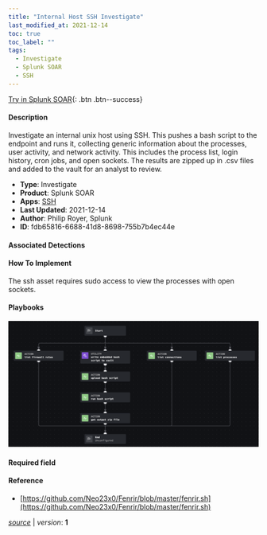 ```yaml
---
title: "Internal Host SSH Investigate"
last_modified_at: 2021-12-14
toc: true
toc_label: ""
tags:
  - Investigate
  - Splunk SOAR
  - SSH
---
```


[Try in Splunk SOAR](https://www.splunk.com/en_us/software/splunk-security-orchestration-and-automation.html){: .btn .btn--success}

#### Description

Investigate an internal unix host using SSH. This pushes a bash script to the endpoint and runs it, collecting generic information about the processes, user activity, and network activity. This includes the process list, login history, cron jobs, and open sockets. The results are zipped up in .csv files and added to the vault for an analyst to review.

- **Type**: Investigate
- **Product**: Splunk SOAR
- **Apps**: [SSH](https://splunkbase.splunk.com/apps/#/search/SSH/product/soar)
- **Last Updated**: 2021-12-14
- **Author**: Philip Royer, Splunk
- **ID**: fdb65816-6688-41d8-8698-755b7b4ec44e

#### Associated Detections


#### How To Implement
The ssh asset requires sudo access to view the processes with open sockets.

#### Playbooks
![](https://raw.githubusercontent.com/splunk/security_content/develop/playbooks/internal_host_ssh_investigate.png)

#### Required field


#### Reference

* [https://github.com/Neo23x0/Fenrir/blob/master/fenrir.sh](https://github.com/Neo23x0/Fenrir/blob/master/fenrir.sh)




[*source*](https://github.com/splunk/security_content/tree/develop/playbooks/internal_host_ssh_investigate.yml) \| *version*: **1**